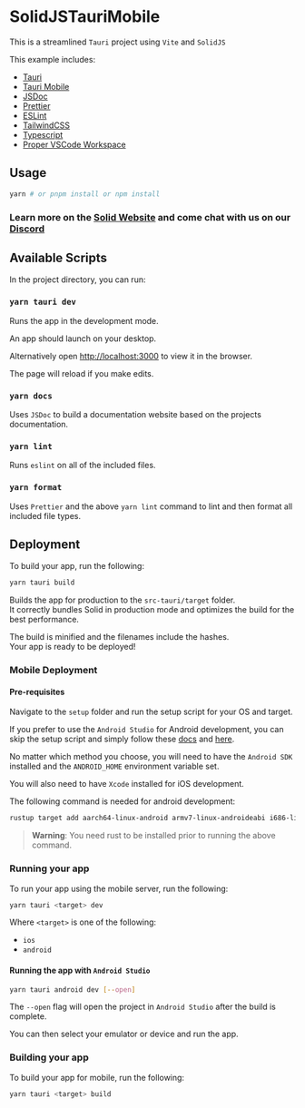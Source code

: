# SolidJSTauriMobile

This  is a streamlined `Tauri` project using `Vite` and `SolidJS`

This example includes:

- [Tauri](https://tauri.app/)
- [Tauri Mobile](https://next--tauri.netlify.app/blog/2022/12/09/tauri-mobile-alpha)
- [JSDoc](https://jsdoc.app/)
- [Prettier](https://prettier.io/)
- [ESLint](https://eslint.org/)
- [TailwindCSS](https://tailwindcss.com/)
- [Typescript](https://www.typescriptlang.org/)
- [Proper VSCode Workspace](./my-app/example.code-workspace)

## Usage

```bash
yarn # or pnpm install or npm install
```

### Learn more on the [Solid Website](https://solidjs.com) and come chat with us on our [Discord](https://discord.com/invite/solidjs)

## Available Scripts

In the project directory, you can run:

### `yarn tauri dev`

Runs the app in the development mode.<br>

An app should launch on your desktop.

Alternatively open [http://localhost:3000](http://localhost:3000) to view it in the browser.

The page will reload if you make edits.<br>

### `yarn docs`

Uses `JSDoc` to build a documentation website based on the projects documentation.

### `yarn lint`

Runs `eslint` on all of the included files.

### `yarn format`

Uses `Prettier` and the above `yarn lint` command to lint and then format all included file types.

## Deployment

To build your app, run the following:

```bash
yarn tauri build
```

Builds the app for production to the `src-tauri/target` folder.<br>
It correctly bundles Solid in production mode and optimizes the build for the best performance.

The build is minified and the filenames include the hashes.<br>
Your app is ready to be deployed!

### Mobile Deployment

#### Pre-requisites

Navigate to the `setup` folder and run the setup script for your OS and target.

If you prefer to use the `Android Studio` for Android development, you can skip the setup script and simply follow these [docs](https://next--tauri.netlify.app/next/mobile/development/configuration) and [here](https://next--tauri.netlify.app/next/guides/getting-started/prerequisites/windows).

No matter which method you choose, you will need to have the `Android SDK` installed and the `ANDROID_HOME` environment variable set.

You will also need to have `Xcode` installed for iOS development.

The following command is needed for android development:

```bash
rustup target add aarch64-linux-android armv7-linux-androideabi i686-linux-android x86_64-linux-android
```

> **Warning**: You need rust to be installed prior to running the above command.

### Running your app

To run your app using the mobile server, run the following:

```bash
yarn tauri <target> dev
```

Where `<target>` is one of the following:

- `ios`
- `android`
  
#### Running the app with `Android Studio`

```bash
yarn tauri android dev [--open]
```

The `--open` flag will open the project in `Android Studio` after the build is complete.

You can then select your emulator or device and run the app.

### Building your app

To build your app for mobile, run the following:

```bash
yarn tauri <target> build
```
